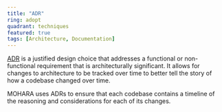 ```yaml
---
title: "ADR"
ring: adopt
quadrant: techniques
featured: true
tags: [Architecture, Documentation]
---
```


[ADR](https://adr.github.io/) is a justified design choice that addresses a functional or non-functional requirement that is architecturally significant. It allows for changes to architecture to be tracked over time to better tell the story of how a codebase changed over time.

MOHARA uses ADRs to ensure that each codebase contains a timeline of the reasoning and considerations for each of its changes.
